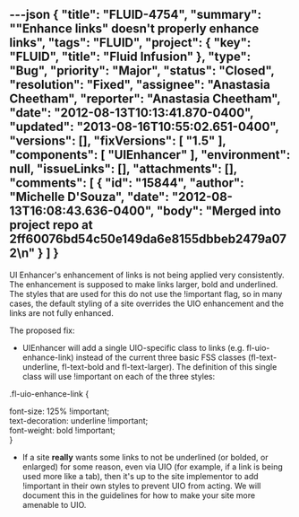 ---json
{
  "title": "FLUID-4754",
  "summary": "\"Enhance links\" doesn't properly enhance links",
  "tags": "FLUID",
  "project": {
    "key": "FLUID",
    "title": "Fluid Infusion"
  },
  "type": "Bug",
  "priority": "Major",
  "status": "Closed",
  "resolution": "Fixed",
  "assignee": "Anastasia Cheetham",
  "reporter": "Anastasia Cheetham",
  "date": "2012-08-13T10:13:41.870-0400",
  "updated": "2013-08-16T10:55:02.651-0400",
  "versions": [],
  "fixVersions": [
    "1.5"
  ],
  "components": [
    "UIEnhancer"
  ],
  "environment": null,
  "issueLinks": [],
  "attachments": [],
  "comments": [
    {
      "id": "15844",
      "author": "Michelle D'Souza",
      "date": "2012-08-13T16:08:43.636-0400",
      "body": "Merged into project repo at 2ff60076bd54c50e149da6e8155dbbeb2479a072\n"
    }
  ]
}
---
UI Enhancer's enhancement of links is not being applied very consistently. The enhancement is supposed to make links larger, bold and underlined. The styles that are used for this do not use the !important flag, so in many cases, the default styling of a site overrides the UIO enhancement and the links are not fully enhanced.

The proposed fix:

* UIEnhancer will add a single UIO-specific class to links (e.g. fl-uio-enhance-link) instead of the current three basic FSS classes (fl-text-underline, fl-text-bold and fl-text-larger). The definition of this single class will use !important on each of the three styles:

.fl-uio-enhance-link {

font-size: 125% !important;\
text-decoration: underline !important;\
font-weight: bold !important;\
}

* If a site **really** wants some links to not be underlined (or bolded, or enlarged) for some reason, even via UIO (for example, if a link is being used more like a tab), then it's up to the site implementor to add !important in their own styles to prevent UIO from acting. We will document this in the guidelines for how to make your site more amenable to UIO.

        